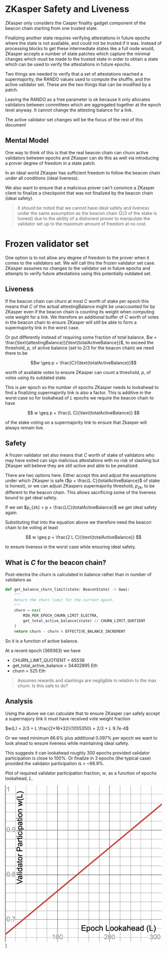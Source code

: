 # ZKasper Safety and Liveness

ZKasper only considers the Casper finality gadget component of the beacon chain starting from one trusted state.

Finalizing another state requires verifying attestations in future epochs where the state is not available, and could not be trusted if it was. Instead of processing blocks to get these intermediate states like a full node would, ZKasper accepts a number of state patches which capture the minimal changes which must be made to the trusted state in order to obtain a state which can be used to verify the attestations in future epochs.

Two things are needed to verify that a set of attestations reached a supermajority, the RANDO values used to compute the shuffle, and the active validator set. These are the two things that can be modified by a patch.

Leaving the RANDO as a free parameter is ok because it only allocates validators between committees which are aggregated together at the epoch level anyway. It cannot change the attesting balance for a link.

The active validator set changes will be the focus of the rest of this document

## Mental Model

One way to think of this is that the real beacon chain can churn active validators between epochs and ZKasper can do this as well via introducing a prover degree of freedom in a state patch.

In an ideal world ZKasper has sufficient freedom to follow the beacon chain under all conditions (ideal liveness).

We also want to ensure that a malicious prover can't convince a ZKasper client to finalize a checkpoint that was not finalized by the beacon chain (ideal safety).

> It should be noted that we cannot have ideal safety and liveness under the same assumption as the beacon chain ($2/3$ of the stake is honest) due to the ability of a dishonest prover to manipulate the validator set up to the maximum amount of freedom at no cost. 

# Frozen validator set

One option is to not allow any degree of freedom to the prover when it comes to the validators set. We will call this the frozen validator set case. ZKasper assumes no changes to the validator set in future epochs and attempts to verify future attestations using this potentially outdated set.

## Liveness

If the beacon chain can churn at most $C$ worth of stake per epoch this means that $C$ of the actual $\text{attestingBalance}$ might be unaccounted for by ZKasper even if the beacon chain is counting its weight when computing vote weight for a link. We therefore an additional buffer of $C$ worth of votes in the beacon chain to ensure ZKasper will still be able to form a supermajority link in the worst case.

Or put differently instead of requiring some fraction of total balance, $w = \frac{\text{attestingBalance}}{\text{totalActiveBalance}}$, to exceed the threshold, $p$, of active balance (set to $2/3$ for the beacon chain) we need there to be

$$w \geq p + \frac{C}{\text{totalActiveBalance}}$$

worth of available votes to ensure ZKasper can count a threshold, $p$, of votes using its outdated state.

This is per epoch so the number of epochs ZKasper needs to lookahead to find a finalizing supermajority link is also a factor. This is additive in the worst case so for lookahead of $L$ epochs we require the beacon chain to have 

$$
w \geq p + \frac{L C}{\text{totalActiveBalance}}
$$

of the stake voting on a supermajority link to ensure that Zkasper will always remain live.

## Safety

A frozen validator set also means that $C$ worth of stake of validators who may have exited can sign malicious attestations with no risk of slashing but ZKasper will believe they are still active and able to be penalized.

There are two options here. Either accept this and adjust the assumptions under which ZKasper is safe ($p + \frac{L C}{totalActiveBalance}$ of stake is honest), or we can adjust ZKaspers supermajority threshold, $p_{zk}$, to be different to the beacon chain. This allows sacrificing some of the liveness bound to get ideal safety.

If we set $p_{zk} = p + \frac{LC}{totalActiveBalance}$ we get ideal safety again.

Substituting that into the equation above we therefore need the beacon chain to be voting at least

$$
w \geq p + \frac{2 L C}{\text{totalActiveBalance}}
$$

to ensure liveness in the worst case while ensuring ideal safety.

## What is $C$ for the beacon chain?

Post-electra the churn is calculated in balance rather than in number of validators as

```python
def get_balance_churn_limit(state: BeaconState) -> Gwei:
    """
    Return the churn limit for the current epoch.
    """
    churn = max(
        MIN_PER_EPOCH_CHURN_LIMIT_ELECTRA,
        get_total_active_balance(state) // CHURN_LIMIT_QUOTIENT
    )
    return churn - churn % EFFECTIVE_BALANCE_INCREMENT
```

So it is a function of active balance.

At a recent epoch (369363) we have

- CHURN_LIMIT_QUOTIENT = 65536
- get_total_active_balance = 34402895 Eth
- churn = 525 Eth

> Assumes rewards and slashings are negligible in relation to the max churn. Is this safe to do?

## Analysis

Using the above we can calculate that to ensure ZKasper can safely accept a supermajory link it must have received vote weight fraction

$w(L) = 2/3 + L \frac{2*16*32}{1055350} = 2/3 + L 9.7e-4$

Or we need minimum 66.6% plus additional 0.097% per epoch we want to look ahead to ensure liveness while maintaining ideal safety.

This suggests it can lookahead roughly 300 epochs provided validator participation is close to 100%. Or finalize in 3 epochs (the typical case) provided the validator participation is > ~66.9%. 

Plot of required validator participation fraction, $w$, as a function of epochs lookahead, $L$.

![](./images/liveness-threshold-frozen.png)]

